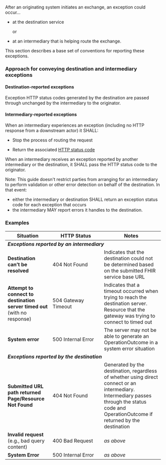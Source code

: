 After an originating system initiates an exchange, an exception could occur...

- at the destination service

  or 

- at an intermediary that is helping route the exchange.

This section describes a base set of conventions for reporting these exceptions. 

<p></p>

### Approach for conveying destination and intermediary exceptions

#### Destination-reported exceptions

Exception HTTP status codes generated by the destination are passed through unchanged by the intermediary to the originator.

<p></p>

#### Intermediary-reported exceptions

When an intermediary experiences an exception (including no HTTP response from a downstream actor) it SHALL:

- Stop the process of routing the request 
- Return the associated [HTTP status code](https://www.w3.org/Protocols/rfc2616/rfc2616-sec10.html)

  <p></p>

When an intermediary receives an exception reported by another intermediary or the destination, it SHALL pass the HTTP status code to the originator.

Note: This guide doesn't restrict parties from arranging for an intermediary to perform validation or other error detection on behalf of the destination. In that event: 
- either the intermediary or destination SHALL return an exception status code for each exception that occurs
- the intermediary MAY report errors it handles to the destination.

<p></p>

### Examples

<table class="grid">
  <thead>
    <tr>
      <th>Situation</th>
      <th style="min-width:150px">HTTP Status</th>
      <th>Notes</th>
    </tr>
  </thead>
  <tbody>
    <tr>
      <td colspan="3"><strong><em>Exceptions reported by an intermediary</em></strong></td>
    </tr>
    <tr>
      <td><b>Destination can’t be resolved</b></td>
      <td>404 Not Found</td>
      <td>Indicates that the destination could not be determined based on the submitted FHIR service base URL</td>
    </tr>
    <tr>
      <td><b>Attempt to connect to destination server timed out</b> (with no response)</td>
      <td>504 Gateway Timeout</td>
      <td>Indicates that a timeout occurred when trying to reach the destination server. Resource that the gateway was trying to connect to timed out</td>
      </tr>
    <tr>
      <td><b>System error</b></td>
      <td>500 Internal Error</td>
      <td>The server may not be able to generate an OperationOutcome in a system error situation</td>
    </tr>
    <tr>
      <td colspan="3"><strong><em>Exceptions reported by the destination</em></strong></td>     
    </tr>
    <tr>
      <td><b>Submitted URL path returned Page/Resource Not Found</b></td>
      <td>404 Not Found</td>
      <td>Generated by the destination, regardless of whether using direct connect or an intermediary. Intermediary passes through the status code and OperationOutcome if returned by the destination</td>
    </tr>
    <tr>
      <td><b>Invalid request</b> (e.g., bad query content)</td>
      <td>400 Bad Request</td>
      <td><i>as above</i></td>
    </tr>
    <tr>
      <td><b>System Error</b></td>
      <td>500 Internal Error</td>
      <td><i>as above</i></td>
    </tr>
  </tbody>
</table>


<p></p>

<br/>

